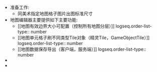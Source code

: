 - 准备工作:
	- 同美术指定地图格子图片出图标准尺寸
- 地图编辑器主要提供如下主要功能:
	- [[地图有效边界大小可配置（控制所有地图分层）]]
	  logseq.order-list-type:: number
	- [[地图单元格子刷不同类型Tile对象（精灵Tile，GameObjectTile）]]
	  logseq.order-list-type:: number
	- [[地图数据保存导出（客户端，服务端）]]
	  logseq.order-list-type:: number
-
-